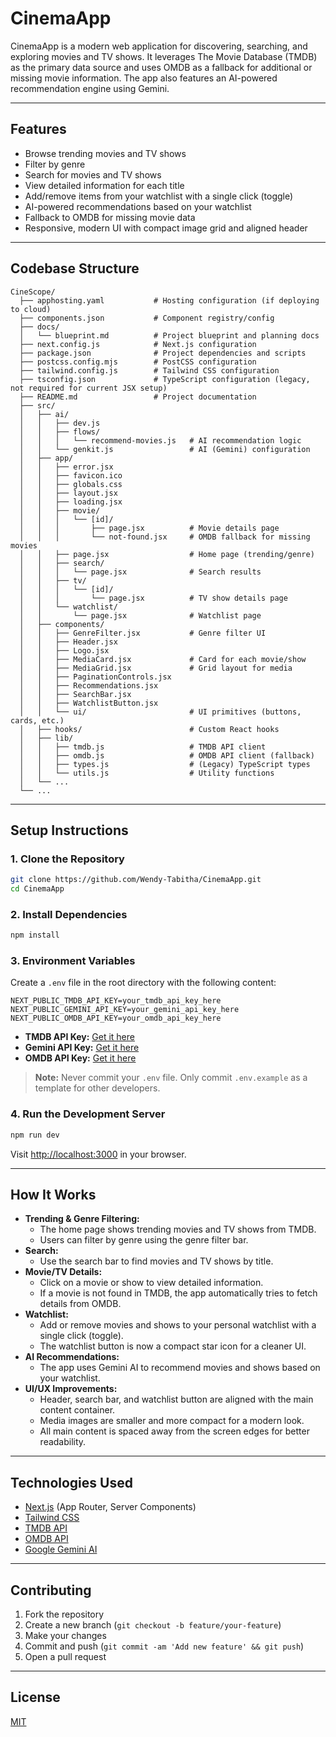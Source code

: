 # CinemaApp

CinemaApp is a modern web application for discovering, searching, and exploring movies and TV shows. It leverages The Movie Database (TMDB) as the primary data source and uses OMDB as a fallback for additional or missing movie information. The app also features an AI-powered recommendation engine using Gemini.

---

## Features

- Browse trending movies and TV shows
- Filter by genre
- Search for movies and TV shows
- View detailed information for each title
- Add/remove items from your watchlist with a single click (toggle)
- AI-powered recommendations based on your watchlist
- Fallback to OMDB for missing movie data
- Responsive, modern UI with compact image grid and aligned header

---

## Codebase Structure

```
CineScope/
  ├── apphosting.yaml           # Hosting configuration (if deploying to cloud)
  ├── components.json           # Component registry/config
  ├── docs/
  │   └── blueprint.md          # Project blueprint and planning docs
  ├── next.config.js            # Next.js configuration
  ├── package.json              # Project dependencies and scripts
  ├── postcss.config.mjs        # PostCSS configuration
  ├── tailwind.config.js        # Tailwind CSS configuration
  ├── tsconfig.json             # TypeScript configuration (legacy, not required for current JSX setup)
  ├── README.md                 # Project documentation
  ├── src/
  │   ├── ai/
  │   │   ├── dev.js
  │   │   ├── flows/
  │   │   │   └── recommend-movies.js   # AI recommendation logic
  │   │   └── genkit.js                 # AI (Gemini) configuration
  │   ├── app/
  │   │   ├── error.jsx
  │   │   ├── favicon.ico
  │   │   ├── globals.css
  │   │   ├── layout.jsx
  │   │   ├── loading.jsx
  │   │   ├── movie/
  │   │   │   └── [id]/
  │   │   │       ├── page.jsx          # Movie details page
  │   │   │       └── not-found.jsx     # OMDB fallback for missing movies
  │   │   ├── page.jsx                  # Home page (trending/genre)
  │   │   ├── search/
  │   │   │   └── page.jsx              # Search results
  │   │   ├── tv/
  │   │   │   └── [id]/
  │   │   │       └── page.jsx          # TV show details page
  │   │   └── watchlist/
  │   │       └── page.jsx              # Watchlist page
  │   ├── components/
  │   │   ├── GenreFilter.jsx           # Genre filter UI
  │   │   ├── Header.jsx
  │   │   ├── Logo.jsx
  │   │   ├── MediaCard.jsx             # Card for each movie/show
  │   │   ├── MediaGrid.jsx             # Grid layout for media
  │   │   ├── PaginationControls.jsx
  │   │   ├── Recommendations.jsx
  │   │   ├── SearchBar.jsx
  │   │   ├── WatchlistButton.jsx
  │   │   └── ui/                       # UI primitives (buttons, cards, etc.)
  │   ├── hooks/                        # Custom React hooks
  │   ├── lib/
  │   │   ├── tmdb.js                   # TMDB API client
  │   │   ├── omdb.js                   # OMDB API client (fallback)
  │   │   ├── types.js                  # (Legacy) TypeScript types
  │   │   └── utils.js                  # Utility functions
  │   └── ...
  └── ...
```

---

## Setup Instructions

### 1. Clone the Repository

```bash
git clone https://github.com/Wendy-Tabitha/CinemaApp.git
cd CinemaApp
```

### 2. Install Dependencies

```bash
npm install
```

### 3. Environment Variables

Create a `.env` file in the root directory with the following content:

```
NEXT_PUBLIC_TMDB_API_KEY=your_tmdb_api_key_here
NEXT_PUBLIC_GEMINI_API_KEY=your_gemini_api_key_here
NEXT_PUBLIC_OMDB_API_KEY=your_omdb_api_key_here
```

- **TMDB API Key:** [Get it here](https://www.themoviedb.org/settings/api)
- **Gemini API Key:** [Get it here](https://makersuite.google.com/app/apikey)
- **OMDB API Key:** [Get it here](https://www.omdbapi.com/apikey.aspx)

> **Note:** Never commit your `.env` file. Only commit `.env.example` as a template for other developers.

### 4. Run the Development Server

```bash
npm run dev
```

Visit [http://localhost:3000](http://localhost:3000) in your browser.

---

## How It Works

- **Trending & Genre Filtering:**
  - The home page shows trending movies and TV shows from TMDB.
  - Users can filter by genre using the genre filter bar.
- **Search:**
  - Use the search bar to find movies and TV shows by title.
- **Movie/TV Details:**
  - Click on a movie or show to view detailed information.
  - If a movie is not found in TMDB, the app automatically tries to fetch details from OMDB.
- **Watchlist:**
  - Add or remove movies and shows to your personal watchlist with a single click (toggle).
  - The watchlist button is now a compact star icon for a cleaner UI.
- **AI Recommendations:**
  - The app uses Gemini AI to recommend movies and shows based on your watchlist.
- **UI/UX Improvements:**
  - Header, search bar, and watchlist button are aligned with the main content container.
  - Media images are smaller and more compact for a modern look.
  - All main content is spaced away from the screen edges for better readability.

---

## Technologies Used

- [Next.js](https://nextjs.org/) (App Router, Server Components)
- [Tailwind CSS](https://tailwindcss.com/)
- [TMDB API](https://www.themoviedb.org/documentation/api)
- [OMDB API](https://www.omdbapi.com/)
- [Google Gemini AI](https://ai.google.dev/gemini-api/docs)

---

## Contributing

1. Fork the repository
2. Create a new branch (`git checkout -b feature/your-feature`)
3. Make your changes
4. Commit and push (`git commit -am 'Add new feature' && git push`)
5. Open a pull request

---

## License

[MIT](LICENSE)
